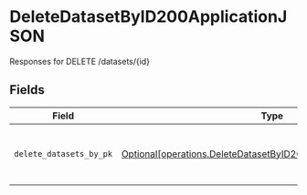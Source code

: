 # DeleteDatasetByID200ApplicationJSON

Responses for DELETE /datasets/{id}


## Fields

| Field                                                                                                                                          | Type                                                                                                                                           | Required                                                                                                                                       | Description                                                                                                                                    |
| ---------------------------------------------------------------------------------------------------------------------------------------------- | ---------------------------------------------------------------------------------------------------------------------------------------------- | ---------------------------------------------------------------------------------------------------------------------------------------------- | ---------------------------------------------------------------------------------------------------------------------------------------------- |
| `delete_datasets_by_pk`                                                                                                                        | [Optional[operations.DeleteDatasetByID200ApplicationJSONDatasets]](undefined/models/operations/deletedatasetbyid200applicationjsondatasets.md) | :heavy_minus_sign:                                                                                                                             | columns and relationships of "datasets"                                                                                                        |